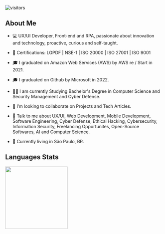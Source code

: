 ![visitors](https://visitor-badge.glitch.me/badge?page_id=luannutels.luannutels)
  
</p>

<h2> About Me </h2>

- 💻 UX/UI Developer, Front-end and RPA, passionate about innovation and technology, proactive, curious and self-taught.

- 📄 Certifications: LGPDF | NSE-1 | ISO 20000 | ISO 27001 | ISO 9001

- 🎓 I graduated on Amazon Web Services (AWS) by AWS re / Start in 2021.

- 🎓 I graduated on Github by Microsoft in 2022.
  
- 👨‍🎓 I am currently Studying Bachelor's Degree in Computer Science and Security Management and Cyber Defense.
  
- 👯 I’m looking to collaborate on Projects and Tech Articles.

- 💬 Talk to me about UX/UI, Web Development, Mobile Development, Software Engineering, Cyber Defense, Ethical Hacking, Cybersecurity, Information Security, Freelancing Opportunites, Open-Source Softwares, AI and Computer Science.
  
- 📍 Currently living in São Paulo, BR.
  
<h2> Languages Stats </h2>
  <div>
  <a href="https://github.com/luannutels">
  <img height="200em" src="https://github-readme-stats.vercel.app/api/top-langs/?username=luannutels&layout=compact&langs_count=7&theme=codeSTACKr"/>
  
  ##
